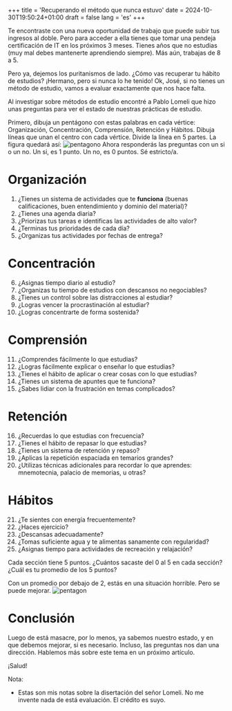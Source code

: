 +++
title = 'Recuperando el método que nunca estuvo'
date = 2024-10-30T19:50:24+01:00
draft = false
lang = 'es'
+++

Te encontraste con una nueva oportunidad de trabajo que puede subir tus ingresos al doble. Pero para acceder a ella tienes que tomar una pendeja certificación de IT en los próximos 3 meses. Tienes años que no estudias (muy mal debes mantenerte aprendiendo siempre). Más aún, trabajas de 8 a 5.

Pero ya, dejemos los puritanismos de lado. ¿Cómo vas recuperar tu hábito de estudios? ¡Hermano, pero si nunca lo he tenido! Ok, José, si no tienes un método de estudio, vamos a evaluar exactamente que nos hace falta. 

Al investigar sobre métodos de estudio encontré a Pablo Lomeli que hizo unas preguntas para ver el estado de nuestras prácticas de estudio.

Primero, dibuja un pentágono con estas palabras en cada vértice: Organización, Concentración, Comprensión, Retención y Hábitos. Dibuja líneas que unan el centro con cada vértice. Divide la línea en 5 partes. La figura quedará así:
![pentagono](/img/pentagon_es.png)
Ahora responderás las preguntas con un si o un no. Un si, es 1 punto. Un no, es 0 puntos. Sé estricto/a.

# Organización
1. ¿Tienes un sistema de actividades que te **funciona** (buenas calificaciones, buen entendimiento y dominio del material)?
2. ¿Tienes una agenda diaria?
3. ¿Priorizas tus tareas e identificas las actividades de alto valor?
4. ¿Terminas tus prioridades de cada día?
5. ¿Organizas tus actividades por fechas de entrega?

# Concentración
6. ¿Asignas tiempo diario al estudio?
7. ¿Organizas tu tiempo de estudios con descansos no negociables?
8. ¿Tienes un control sobre las distracciones al estudiar?
9. ¿Logras vencer la procrastinación al estudiar?
10. ¿Logras concentrarte de forma sostenida?

# Comprensión
11. ¿Comprendes fácilmente lo que estudias?
12. ¿Logras fácilmente explicar o enseñar lo que estudias?
13. ¿Tienes el hábito de aplicar o crear cosas con lo que estudias?
14. ¿Tienes un sistema de apuntes que te funciona?
15. ¿Sabes lidiar con la frustración en temas complicados?

# Retención
16. ¿Recuerdas lo que estudias con frecuencia?
17. ¿Tienes el hábito de repasar lo que estudias?
18. ¿Tienes un sistema de retención y repaso?
19. ¿Aplicas la repetición espaciada en temarios grandes?
20. ¿Utilizas técnicas adicionales para recordar lo que aprendes: mnemotecnia, palacio de memorias, u otras?

# Hábitos
21. ¿Te sientes con energía frecuentemente?
22. ¿Haces ejercicio?
23. ¿Descansas adecuadamente?
24. ¿Tomas suficiente agua y te alimentas sanamente con regularidad?
25. ¿Asignas tiempo para actividades de recreación y relajación?

Cada sección tiene 5 puntos. ¿Cuántos sacaste del 0 al 5 en cada sección? ¿Cuál es tu promedio de los 5 puntos?

Con un promedio por debajo de 2, estás en una situación horrible. Pero se puede mejorar.
![pentagon](/img/pentagon_es1.png)

# Conclusión
Luego de está masacre, por lo menos, ya sabemos nuestro estado, y en que debemos mejorar, si es necesario. Incluso, las preguntas nos dan una dirección. Hablemos más sobre este tema en un próximo artículo.

¡Salud!

Nota:
- Estas son mis notas sobre la disertación del señor Lomeli. No me invente nada de está evaluación. El crédito es suyo.
